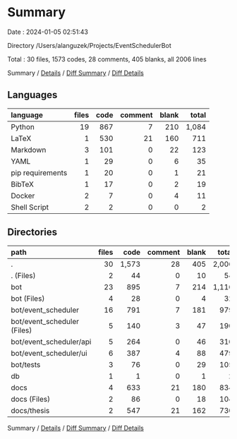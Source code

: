 # Summary

Date : 2024-01-05 02:51:43

Directory /Users/alanguzek/Projects/EventSchedulerBot

Total : 30 files,  1573 codes, 28 comments, 405 blanks, all 2006 lines

Summary / [Details](details.md) / [Diff Summary](diff.md) / [Diff Details](diff-details.md)

## Languages
| language | files | code | comment | blank | total |
| :--- | ---: | ---: | ---: | ---: | ---: |
| Python | 19 | 867 | 7 | 210 | 1,084 |
| LaTeX | 1 | 530 | 21 | 160 | 711 |
| Markdown | 3 | 101 | 0 | 22 | 123 |
| YAML | 1 | 29 | 0 | 6 | 35 |
| pip requirements | 1 | 20 | 0 | 1 | 21 |
| BibTeX | 1 | 17 | 0 | 2 | 19 |
| Docker | 2 | 7 | 0 | 4 | 11 |
| Shell Script | 2 | 2 | 0 | 0 | 2 |

## Directories
| path | files | code | comment | blank | total |
| :--- | ---: | ---: | ---: | ---: | ---: |
| . | 30 | 1,573 | 28 | 405 | 2,006 |
| . (Files) | 2 | 44 | 0 | 10 | 54 |
| bot | 23 | 895 | 7 | 214 | 1,116 |
| bot (Files) | 4 | 28 | 0 | 4 | 32 |
| bot/event_scheduler | 16 | 791 | 7 | 181 | 979 |
| bot/event_scheduler (Files) | 5 | 140 | 3 | 47 | 190 |
| bot/event_scheduler/api | 5 | 264 | 0 | 46 | 310 |
| bot/event_scheduler/ui | 6 | 387 | 4 | 88 | 479 |
| bot/tests | 3 | 76 | 0 | 29 | 105 |
| db | 1 | 1 | 0 | 1 | 2 |
| docs | 4 | 633 | 21 | 180 | 834 |
| docs (Files) | 2 | 86 | 0 | 18 | 104 |
| docs/thesis | 2 | 547 | 21 | 162 | 730 |

Summary / [Details](details.md) / [Diff Summary](diff.md) / [Diff Details](diff-details.md)